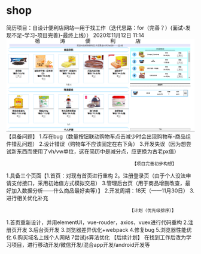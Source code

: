 # shop
简历项目：自设计便利店网站—用于找工作（迭代思路：for（完善？）{面试-发现不足-学习-项目完善}-最终上线））          2020年11月12日 11:14
![image](https://github.com/yt-fool/shop/blob/master/img1.jpg)
                                                       【具备问题】
1.存在bug（数量按钮联动购物车点击减少时会出现购物车-商品组件错乱问题）
2.设计错误（购物车不应该固定在右下角）
3.开发失误（因为想尝试新东西而使用了vh/vw单位，这在简历中是减分点，应更换为古老px值）

                                                   【项目完善初步构想】
1.具备三个页面【1.首页：对现有首页进行重构  2。注册登录页（由于个人没法申请支付接口，采用初始值方式模拟交易）  3.管理后台页（用于商品增删改查，最好加入数据分析——什么商品最好卖等）】
2.开发周期：18天（——11月30日）
3.进行相关优化补充

                                                  【计划（优先级排序）】
1.首页重新设计，并用elementUI，vue-rouder，axios，vuex进行代码重构
2.注册页开发
3.后台页开发
3.浏览器差异优化+webpack
4.修复bug
5.浏览器性能优化
6.购买域名上线个人网站
7尝试js算法优化
                                                      【后续计划】
在找到工作后改为学习项目，进行移动开发/微信开发/混合app开发/android开发等
